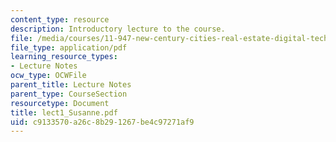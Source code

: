 ```yaml
---
content_type: resource
description: Introductory lecture to the course.
file: /media/courses/11-947-new-century-cities-real-estate-digital-technology-and-design-fall-2004/c9133570a26c8b291267be4c97271af9_lect1_Susanne.pdf
file_type: application/pdf
learning_resource_types:
- Lecture Notes
ocw_type: OCWFile
parent_title: Lecture Notes
parent_type: CourseSection
resourcetype: Document
title: lect1_Susanne.pdf
uid: c9133570-a26c-8b29-1267-be4c97271af9
---
```


